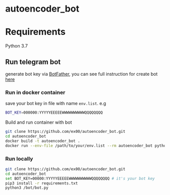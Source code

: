 # autoencoder_bot

# Requirements
Python 3.7

## Run telegram bot
generate bot key via [BotFather](https://telegram.me/botfather), 
you can see full instruction for create bot [here](https://core.telegram.org/bots/faq)

### Run in docker container
save your bot key in file with name `env.list`. e.g
```bash
BOT_KEY=000000:YYYYYEEEEEWWWWWWWWWWQQQQQQQQ
```
Build and run container with bot
```bash
git clone https://github.com/ex00/autoencoder_bot.git
cd autoencoder_bot
docker build -t autoencoder_bot .
docker run --env-file /path/to/your/env.list --rm autoencoder_bot python /bot/bot.py
```

### Run locally
```bash
git clone https://github.com/ex00/autoencoder_bot.git
cd autoencoder_bot
set BOT_KEY=00000:YYYYYEEEEEWWWWWWWWWWQQQQQQQQ # it's your bot key
pip3 install -r requirements.txt
python3 /bot/bot.py
```